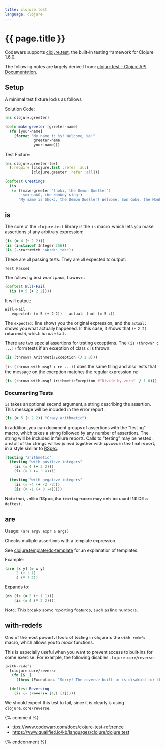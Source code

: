 ```yaml
---
title: clojure.test
language: clojure
---
```


# {{ page.title }}

Codewars supports [clojure.test](http://clojure.github.io/clojure/clojure.test-api.html),
the built-in testing framework for Clojure 1.6.0.

The following notes are largely derived from: [clojure.test - Clojure API Documentation](http://clojure.github.io/clojure/clojure.test-api.html).

## Setup

A minimal test fixture looks as follows:

Solution Code:

```clojure
(ns clojure.greeter)

(defn make-greeter [greeter-name]
  (fn [your-name]
    (format "My name is %s! Welcome, %s!"
             greeter-name
             your-name)))
```

Test Fixture:

```clojure
(ns clojure.greeter-test
  (:require [clojure.test :refer :all]
            [clojure.greeter :refer :all]))

(deftest Greetings
  (is
   (= ((make-greeter "Shoki, the Demon Queller")
       "Son Gokū, the Monkey King")
      "My name is Shoki, the Demon Queller! Welcome, Son Gokū, the Monkey King!")))
```

## is

The core of the `clojure.test` library is the `is` macro, which lets you make assertions of any arbitrary expression:

```clojure
(is (= 4 (+ 2 2)))
(is (instance? Integer 256))
(is (.startsWith "abcde" "ab"))
```

These are all passing tests. They are all expected to output:

```
Test Passed
```

The following test won't pass, however:

```clojure
(deftest Will-Fail
  (is (= 5 (+ 2 2))))
```

It will output:

```
Will-Fail
   expected: (= 5 (+ 2 2)) - actual: (not (= 5 4))
```

The `expected:` line shows you the original expression, and the `actual:` shows you what actually happened.
In this case, it shows that `(+ 2 2)` returned `4`, which is not `=` to `5`.

There are two special assertions for testing exceptions.
The `(is (thrown? c ...))` form tests if an exception of class `c` is thrown:

```clojure
(is (thrown? ArithmeticException (/ 1 0)))
```

`(is (thrown-with-msg? c re ...))` does the same thing and
also tests that the message on the exception matches the regular expression `re`:

```clojure
(is (thrown-with-msg? ArithmeticException #"Divide by zero" (/ 1 0)))
```

### Documenting Tests

`is` takes an optional second argument, a string describing the assertion.
This message will be included in the error report.

```clojure
(is (= 5 (+ 2 2)) "Crazy arithmetic")
```

In addition, you can document groups of assertions with the "testing" macro, which takes a string followed by any number of assertions.
The string will be included in failure reports.
Calls to "testing" may be nested, and all of the strings will be joined together with spaces in the final report,
in a style similar to [RSpec](http://rspec.info/).

```clojure
(testing "Arithmetic"
  (testing "with positive integers"
    (is (= 4 (+ 2 2)))
    (is (= 7 (+ 3 4))))

  (testing "with negative integers"
    (is (= -4 (+ -2 -2)))
    (is (= -1 (+ 3 -4)))))
```

Note that, unlike RSpec, the `testing` macro may only be used INSIDE a `deftest`.

## are

Usage: `(are argv expr & args)`

Checks multiple assertions with a template expression.

See [clojure.template/do-template](https://clojure.github.io/clojure/clojure.template-api.html#clojure.template/do-template)
for an explanation of templates.

Example:

```clojure
(are [x y] (= x y)
     2 (+ 1 1)
     4 (* 2 2))
```

Expands to:

```clojure
(do (is (= 2 (+ 1 1)))
    (is (= 4 (* 2 2))))
```

Note: This breaks some reporting features, such as line numbers.

## with-redefs

One of the most powerful tools of testing in clojure is the `with-redefs` macro, which allows you to _mock_ functions.

This is especially useful when you want to prevent access to built-ins for some exercise.
For example, the following disables `clojure.core/reverse`:

```clojure
(with-redefs
  [clojure.core/reverse
   (fn [& _]
     (throw (Exception. "Sorry! The reverse built-in is disabled for this kata!")))]

  (deftest Reversing
    (is (= (reverse [1]) [1]))))
```

We should expect this test to fail, since it is clearly is using `clojure.core/reverse`.


{% comment %}

- <ttps://www.codewars.com/docs/clojure-test-reference>
- <https://www.qualified.io/kb/languages/clojure/clojure.test>

{% endcomment %}
